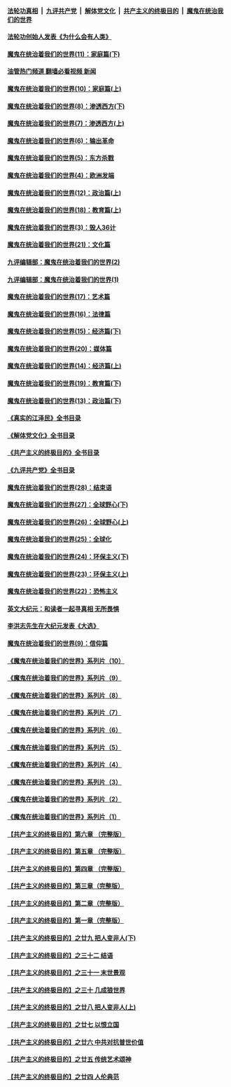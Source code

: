 ####  [法轮功真相](../../../../basic/blob/master/README.md?t=04072011) &nbsp;|&nbsp; [九评共产党](../../../../9ping.md/blob/master/README.md?t=04072011) &nbsp;|&nbsp; [解体党文化](../../../../jtdwh.md/blob/master/README.md?t=04072011)  &nbsp;|&nbsp; [共产主义的终极目的](../../../../gczydzjmd.md/blob/master/README.md?t=04072011) &nbsp;|&nbsp; [魔鬼在统治我们的世界](../../../../mgztzwmdsj.md/blob/master/README.md?t=04072011) 

#### [法轮功创始人发表《为什么会有人类》](../pages/nsc422/n13912117.md?t=04072011) 

#### [魔鬼在统治着我们的世界(11)：家庭篇(下)](../pages/nsc422/n10440961.md?t=04072011) 

#### [油管热门频道 翻墙必看视频 新闻](http://129.146.143.75:81/youtube.html?04072011)

#### [魔鬼在统治着我们的世界(10)：家庭篇(上)](../pages/nsc422/n10435448.md?t=04072011) 

#### [魔鬼在统治着我们的世界(8)：渗透西方(下)](../pages/nsc422/n10429603.md?t=04072011) 

#### [魔鬼在统治着我们的世界(7)：渗透西方(上)](../pages/nsc422/n10426013.md?t=04072011) 

#### [魔鬼在统治着我们的世界(6)：输出革命](../pages/nsc422/n10421536.md?t=04072011) 

#### [魔鬼在统治着我们的世界(5)：东方杀戮](../pages/nsc422/n10417707.md?t=04072011) 

#### [魔鬼在统治着我们的世界(4)：欧洲发端](../pages/nsc422/n10414890.md?t=04072011) 

#### [魔鬼在统治着我们的世界(12)：政治篇(上)](../pages/nsc422/n10444576.md?t=04072011) 

#### [魔鬼在统治着我们的世界(18)：教育篇(上)](../pages/nsc422/n10526970.md?t=04072011) 

#### [魔鬼在统治着我们的世界(3)：毁人36计](../pages/nsc422/n10411583.md?t=04072011) 

#### [魔鬼在统治着我们的世界(21)：文化篇](../pages/nsc422/n10597706.md?t=04072011) 

#### [九评编辑部：魔鬼在统治着我们的世界(2)](../pages/nsc422/n10410036.md?t=04072011) 

#### [九评编辑部：魔鬼在统治着我们的世界(1)](../pages/nsc422/n10406825.md?t=04072011) 

#### [魔鬼在统治着我们的世界(17)：艺术篇](../pages/nsc422/n10499093.md?t=04072011) 

#### [魔鬼在统治着我们的世界(16)：法律篇](../pages/nsc422/n10485969.md?t=04072011) 

#### [魔鬼在统治着我们的世界(15)：经济篇(下)](../pages/nsc422/n10469975.md?t=04072011) 

#### [魔鬼在统治着我们的世界(20)：媒体篇](../pages/nsc422/n10586579.md?t=04072011) 

#### [魔鬼在统治着我们的世界(14)：经济篇(上)](../pages/nsc422/n10457370.md?t=04072011) 

#### [魔鬼在统治着我们的世界(19)：教育篇(下)](../pages/nsc422/n10564808.md?t=04072011) 

#### [魔鬼在统治着我们的世界(13)：政治篇(下)](../pages/nsc422/n10448270.md?t=04072011) 

#### [《真实的江泽民》全书目录](../pages/nsc422/n13721399.md?t=04072011) 

#### [《解体党文化》全书目录](../pages/nsc422/n13721157.md?t=04072011) 

#### [《共产主义的终极目的》全书目录](../pages/nsc422/n13721048.md?t=04072011) 

#### [《九评共产党》全书目录](../pages/nsc422/n13708085.md?t=04072011) 

#### [魔鬼在统治着我们的世界(28)：结束语](../pages/nsc422/n10936246.md?t=04072011) 

#### [魔鬼在统治着我们的世界(27)：全球野心(下)](../pages/nsc422/n10928319.md?t=04072011) 

#### [魔鬼在统治着我们的世界(26)：全球野心(上)](../pages/nsc422/n10900318.md?t=04072011) 

#### [魔鬼在统治着我们的世界(25)：全球化](../pages/nsc422/n10788205.md?t=04072011) 

#### [魔鬼在统治着我们的世界(24)：环保主义(下)](../pages/nsc422/n10695307.md?t=04072011) 

#### [魔鬼在统治着我们的世界(23)：环保主义(上)](../pages/nsc422/n10688613.md?t=04072011) 

#### [魔鬼在统治着我们的世界(22)：恐怖主义](../pages/nsc422/n10614727.md?t=04072011) 

#### [英文大纪元：和读者一起寻真相 无所畏惧](../pages/nsc422/n12542027.md?t=04072011) 

#### [李洪志先生在大纪元发表《大选》](../pages/nsc422/n12534746.md?t=04072011) 

#### [魔鬼在统治着我们的世界(9)：信仰篇](../pages/nsc422/n10432159.md?t=04072011) 

#### [《魔鬼在统治着我们的世界》系列片（10）](../pages/nsc422/n12292670.md?t=04072011) 

#### [《魔鬼在统治着我们的世界》系列片（9）](../pages/nsc422/n12290859.md?t=04072011) 

#### [《魔鬼在统治着我们的世界》系列片（8）](../pages/nsc422/n12287445.md?t=04072011) 

#### [《魔鬼在统治着我们的世界》系列片（7）](../pages/nsc422/n12283425.md?t=04072011) 

#### [《魔鬼在统治着我们的世界》系列片（6）](../pages/nsc422/n12282314.md?t=04072011) 

#### [《魔鬼在统治着我们的世界》系列片（5）](../pages/nsc422/n12281419.md?t=04072011) 

#### [《魔鬼在统治着我们的世界》系列片（4）](../pages/nsc422/n12274024.md?t=04072011) 

#### [《魔鬼在统治着我们的世界》系列片（3）](../pages/nsc422/n12271322.md?t=04072011) 

#### [《魔鬼在统治着我们的世界》系列片（2）](../pages/nsc422/n12269049.md?t=04072011) 

#### [《魔鬼在统治着我们的世界》系列片（1）](../pages/nsc422/n12267575.md?t=04072011) 

#### [【共产主义的终极目的】第六章 （完整版）](../pages/nsc422/n11428913.md?t=04072011) 

#### [【共产主义的终极目的】第五章 （完整版）](../pages/nsc422/n11428912.md?t=04072011) 

#### [【共产主义的终极目的】第四章 （完整版）](../pages/nsc422/n11428907.md?t=04072011) 

#### [【共产主义的终极目的】第三章（完整版）](../pages/nsc422/n11428848.md?t=04072011) 

#### [【共产主义的终极目的】第二章（完整版）](../pages/nsc422/n11428831.md?t=04072011) 

#### [【共产主义的终极目的】第一章（完整版）](../pages/nsc422/n11417651.md?t=04072011) 

#### [【共产主义的终极目的】之廿九 把人变非人(下)](../pages/nsc422/n11344140.md?t=04072011) 

#### [【共产主义的终极目的】之三十二 结语](../pages/nsc422/n11360535.md?t=04072011) 

#### [【共产主义的终极目的】之三十一 末世景观](../pages/nsc422/n11351129.md?t=04072011) 

#### [【共产主义的终极目的】之三十 几成狼世界](../pages/nsc422/n11348280.md?t=04072011) 

#### [【共产主义的终极目的】之廿八 把人变非人(上)](../pages/nsc422/n11340492.md?t=04072011) 

#### [【共产主义的终极目的】之廿七 以恨立国](../pages/nsc422/n11336944.md?t=04072011) 

#### [【共产主义的终极目的】之廿六 中共对抗普世价值](../pages/nsc422/n11324785.md?t=04072011) 

#### [【共产主义的终极目的】之廿五 传统艺术颂神](../pages/nsc422/n11296396.md?t=04072011) 

#### [【共产主义的终极目的】之廿四 人伦典范](../pages/nsc422/n11296397.md?t=04072011) 

<img src='http://gfw-breaker.win/goodnews/indexes/nsc422.md' width='0px' height='0px'/>
